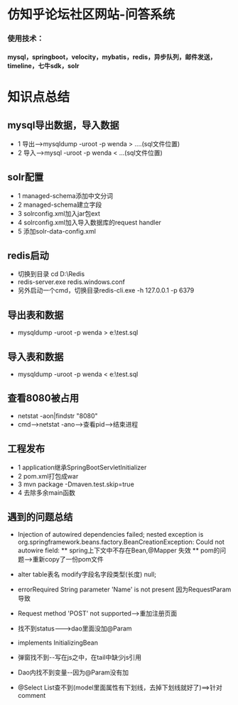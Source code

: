 # 仿知乎论坛社区网站-问答系统
### 使用技术：
#### mysql，springboot，velocity，mybatis，redis，异步队列，邮件发送，timeline，七牛sdk，solr 

# 知识点总结
## mysql导出数据，导入数据
* 1 导出-->mysqldump -uroot -p wenda > ....(sql文件位置)
* 2 导入-->mysql -uroot -p wenda < ...(sql文件位置)

## solr配置
* 1 managed-schema添加中文分词
* 2 managed-schema建立字段
* 3 solrconfig.xml加入jar包ext
* 4 solrconfig.xml加入导入数据库的request handler
* 5 添加solr-data-config.xml

## redis启动
* 切换到目录 cd D:\Redis
* redis-server.exe redis.windows.conf
* 另外启动一个cmd，切换目录redis-cli.exe -h 127.0.0.1 -p 6379

## 导出表和数据
* mysqldump -uroot -p wenda > e:\test.sql
## 导入表和数据
* mysqldump -uroot -p wenda < e:\test.sql

## 查看8080被占用
* netstat  -aon|findstr "8080"
* cmd-->netstat -ano-->查看pid-->结束进程

## 工程发布
* 1 application继承SpringBootServletInitializer
* 2 pom.xml打包成war
* 3 mvn package -Dmaven.test.skip=true
* 4 去除多余main函数

## 遇到的问题总结

* Injection of autowired dependencies failed; nested exception is org.springframework.beans.factory.BeanCreationException:   Could  not autowire field:
** spring上下文中不存在Bean,@Mapper 失效
** pom的问题-->重新copy了一份pom文件

* alter table表名 modify字段名字段类型(长度) null;

* errorRequired String parameter 'Name' is not present  因为RequestParam导致
* Request method 'POST' not supported-->重加注册页面
* 找不到status--->dao里面没加@Param

* implements InitializingBean
* 弹窗找不到--写在js之中，在tail中缺少js引用
* Dao内找不到变量--因为@Param没有加
* @Select List<xx>查不到(model里面属性有下划线，去掉下划线就好了)==>针对comment

